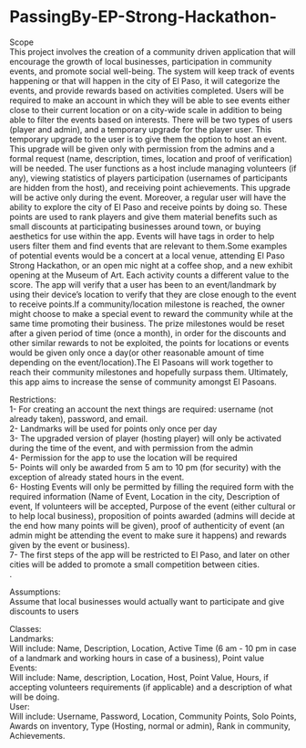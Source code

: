# PassingBy-EP-Strong-Hackathon-
Scope <br>
	This project involves the creation of a community driven application that will encourage the growth of local businesses, participation in community events, and promote social well-being. The system will keep track of events happening or that will happen in the city of El Paso, it will categorize the events, and provide rewards based on activities completed. Users will be required to make an account in which they will be able to see events either close to their current location or on a city-wide scale in addition to being able to filter the events based on interests. There will be two types of users (player and admin), and a temporary upgrade for the player user. This temporary upgrade to the user is to give them the option to host an event. This upgrade will be given only with permission from the admins and a formal request (name, description, times, location and proof of verification) will be needed. The user functions as a host include managing volunteers (if any), viewing statistics of players participation (usernames of participants are hidden from the host), and receiving point achievements. This upgrade will be active only during the event. Moreover, a regular user will have the ability to explore the city of El Paso and receive points by doing so. These points are used to rank players and give them material benefits such as small discounts at participating businesses around town, or buying aesthetics for use within the app. Events will have tags in order to help users filter them and find events that are relevant to them.Some examples of potential events would be a concert at a local venue, attending El Paso Strong Hackathon, or an open mic night at a coffee shop, and a new exhibit opening at the Museum of Art.  Each activity counts a different value to the score. The app will verify that a user has been to an event/landmark by using their device’s location to verify that they are close enough to the event to receive points.If a community/location milestone is reached, the owner might choose to make a special event to reward the community while at the same time promoting their business. The prize milestones would be reset after a given period of time (once a month), in order for the discounts and other similar rewards to not be exploited, the points for locations or events would be given only once a day(or other reasonable amount of time depending on the event/location).The El Pasoans will work together to reach their community milestones and hopefully surpass them. Ultimately, this app aims to increase the sense of community amongst El Pasoans.
<br>


Restrictions: <br>
1- For creating an account the next things are required: username (not already taken), password, and email. <br>
2-  Landmarks will be used for points only once per day <br>
3- The upgraded version of player (hosting player) will only be activated during the time of the event, and with permission from the admin <br>
4- Permission for the app to use the location will be required <br>
5- Points will only be awarded from 5 am to 10 pm (for security) with the exception of already stated hours in the event. <br>
6- Hosting Events will only be permitted by filling the required form with the required information (Name of Event, Location in the city, Description of event, If volunteers will be accepted, Purpose of the event (either cultural or to help local business), proposition of points awarded (admins will decide at the end how many points will be given), proof of authenticity of event (an admin might be attending the event to make sure it happens) and rewards given by the event or business). <br>
7- The first steps of the app will be restricted to El Paso, and later on other cities will be added to promote a small competition between cities. <br>
.

Assumptions: <br>
Assume that local businesses would actually want to participate and give discounts to users <br>



Classes: <br>
	Landmarks: <br>
		Will include: Name, Description, Location,  Active Time (6 am - 10 pm in case of a landmark and working hours in case of a business), Point value <br>
	Events: <br>
		Will include: Name, description, Location, Host, Point Value, Hours, if accepting volunteers requirements (if applicable) and a description of what will be doing. <br>
	User: <br>
		Will include: Username, Password, Location, Community Points, Solo Points, Awards on inventory, Type (Hosting, normal or admin), Rank in community, Achievements. <br>
